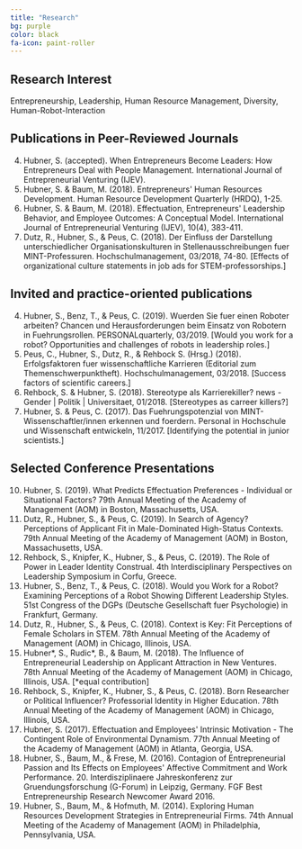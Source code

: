 ```yaml
---
title: "Research"
bg: purple
color: black
fa-icon: paint-roller
---
```


## Research Interest

Entrepreneurship, Leadership, Human Resource Management, Diversity, Human-Robot-Interaction

## Publications in Peer-Reviewed Journals

4. Hubner, S. (accepted). When Entrepreneurs Become Leaders: How Entrepreneurs Deal with People Management. International Journal of Entrepreneurial Venturing (IJEV).
3. Hubner, S. & Baum, M. (2018). Entrepreneurs' Human Resources Development. Human Resource Development Quarterly (HRDQ), 1-25. 
2. Hubner, S. & Baum, M. (2018). Effectuation, Entrepreneurs' Leadership Behavior, and Employee Outcomes: A Conceptual Model. International Journal of Entrepreneurial Venturing (IJEV), 10(4), 383-411. 
1. Dutz, R., Hubner, S., & Peus, C. (2018). Der Einfluss der Darstellung unterschiedlicher Organisationskulturen in Stellenausschreibungen fuer MINT-Professuren. Hochschulmanagement, 03/2018, 74-80. [Effects of organizational culture statements in job ads for STEM-professorships.]



## Invited and practice-oriented publications 

4. Hubner, S., Benz, T., & Peus, C. (2019). Wuerden Sie fuer einen Roboter arbeiten? Chancen und Herausforderungen beim Einsatz von Robotern in Fuehrungsrollen. PERSONALquarterly, 03/2019. [Would you work for a robot? Opportunities and challenges of robots in leadership roles.]
3. Peus, C., Hubner, S., Dutz, R., & Rehbock S. (Hrsg.) (2018). Erfolgsfaktoren fuer wissenschaftliche Karrieren (Editorial zum Themenschwerpunktheft). Hochschulmanagement, 03/2018. [Success factors of scientific careers.]
2. Rehbock, S. & Hubner, S. (2018). Stereotype als Karrierekiller? news - Gender \| Politik \| Universitaet, 01/2018. [Stereotypes as carreer killers?]
1. Hubner, S. & Peus, C. (2017). Das Fuehrungspotenzial von MINT-Wissenschaftler/innen erkennen und foerdern. Personal in Hochschule und Wissenschaft entwickeln, 11/2017. [Identifying the potential in junior scientists.]



## Selected Conference Presentations

10. Hubner, S. (2019). What Predicts Effectuation Preferences - Individual or Situational Factors? 79th Annual Meeting of the Academy of Management (AOM) in Boston, Massachusetts, USA.
9.  Dutz, R., Hubner, S., & Peus, C. (2019). In Search of Agency? Perceptions of Applicant Fit in Male-Dominated High-Status Contexts. 79th Annual Meeting of the Academy of Management (AOM) in Boston, Massachusetts, USA.
8.  Rehbock, S., Knipfer, K., Hubner, S., & Peus, C. (2019). The Role of Power in Leader Identity Construal. 4th Interdisciplinary Perspectives on Leadership Symposium in Corfu, Greece.
7.  Hubner, S., Benz, T., & Peus, C. (2018). Would you Work for a Robot? Examining Perceptions of a Robot Showing Different Leadership Styles. 51st Congress of the DGPs (Deutsche Gesellschaft fuer Psychologie) in Frankfurt, Germany.
6.  Dutz, R., Hubner, S., & Peus, C. (2018). Context is Key: Fit Perceptions of Female Scholars in STEM. 78th Annual Meeting of the Academy of Management (AOM) in Chicago, Illinois, USA.
5.  Hubner*, S., Rudic*, B., & Baum, M. (2018). The Influence of Entrepreneurial Leadership on Applicant Attraction in New Ventures. 78th Annual Meeting of the Academy of Management (AOM) in Chicago, Illinois, USA. [*equal contribution]
4.  Rehbock, S., Knipfer, K., Hubner, S., & Peus, C. (2018). Born Researcher or Political Influencer? Professorial Identity in Higher Education. 78th Annual Meeting of the Academy of Management (AOM) in Chicago, Illinois, USA.
3.  Hubner, S. (2017). Effectuation and Employees' Intrinsic Motivation - The Contingent Role of Environmental Dynamism. 77th Annual Meeting of the Academy of Management (AOM) in Atlanta, Georgia, USA.
2.  Hubner, S.,  Baum, M., & Frese, M. (2016). Contagion of Entrepreneurial Passion and Its Effects on Employees' Affective Commitment and Work Performance. 20. Interdisziplinaere Jahreskonferenz zur Gruendungsforschung (G-Forum) in Leipzig, Germany. FGF Best Entrepreneurship Research Newcomer Award 2016.
1.  Hubner, S., Baum, M., & Hofmuth, M. (2014). Exploring Human Resources Development Strategies in Entrepreneurial Firms. 74th Annual Meeting of the Academy of Management (AOM) in Philadelphia, Pennsylvania, USA.

